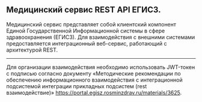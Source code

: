 ## Медицинский сервис REST API ЕГИСЗ.
  Медицинский сервис представляет собой клиентский компонент Единой Государственной Информационной системы в сфере здравоохранения (ЕГИСЗ).
Для взаимодействия с внешними системами предоставляется интеграционный веб-сервис, работающий с архитектурой REST.
___
Для организации взаимодействия необходимо использовать JWT-токен с подписью согласно документу «Методические рекомендации по обеспечению информационного взаимодействия с интеграционной подсистемой интеграции прикладных подсистем (rest взаимодействие)» https://portal.egisz.rosminzdrav.ru/materials/3625.
